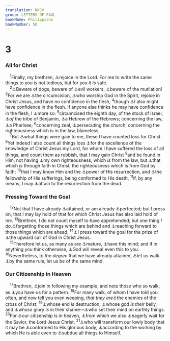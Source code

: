 ```yaml
---
translation: NKJV
group: LETTERS OF PAUL
bookName: Philippians 
bookNumber: 50
---
```


<div class="title"><h1>3</h1><h3>All for Christ</h3></div>
<span class="verse phi_3_1"> <sup>1</sup>Finally, my brethren, <a data-toggle="tooltip" data-placement="bottom" title="1 Thess. 5:16">⚓</a>rejoice in the Lord. For me to write the same things to you <i>is</i> not tedious, but for you <i>it</i> <i>is</i> safe.<br/></span>
<span class="verse phi_3_2"> <sup>2</sup><a data-toggle="tooltip" data-placement="bottom" title="Ps. 22:16, 20; Gal. 5:15; Rev. 22:15">⚓</a>Beware of dogs, beware of <a data-toggle="tooltip" data-placement="bottom" title="Ps. 119:115">⚓</a>evil workers, <a data-toggle="tooltip" data-placement="bottom" title="Rom. 2:28">⚓</a>beware of the mutilation! </span>
<span class="verse phi_3_3"><sup>3</sup>For we are <a data-toggle="tooltip" data-placement="bottom" title="Deut. 30:6; Rom. 2:28, 29; 9:6; (Gal. 6:15)">⚓</a>the circumcision, <a data-toggle="tooltip" data-placement="bottom" title="John 4:24; Rom. 7:6">⚓</a>who worship God in the Spirit, rejoice in Christ Jesus, and have no confidence in the flesh, </span>
<span class="verse phi_3_4"><sup>4</sup>though <a data-toggle="tooltip" data-placement="bottom" title="2 Cor. 5:16; 11:18">⚓</a>I also might have confidence in the flesh. If anyone else thinks he may have confidence in the flesh, I <a data-toggle="tooltip" data-placement="bottom" title="2 Cor. 11:22, 23">⚓</a>more so: </span>
<span class="verse phi_3_5"><sup>5</sup>circumcised the eighth day, of the stock of Israel, <a data-toggle="tooltip" data-placement="bottom" title="Rom. 11:1">⚓</a><i>of</i> the tribe of Benjamin, <a data-toggle="tooltip" data-placement="bottom" title="2 Cor. 11:22">⚓</a>a Hebrew of the Hebrews; concerning the law, <a data-toggle="tooltip" data-placement="bottom" title="Acts 23:6">⚓</a>a Pharisee; </span>
<span class="verse phi_3_6"><sup>6</sup>concerning zeal, <a data-toggle="tooltip" data-placement="bottom" title="Acts 8:3; 22:4, 5; 26:9–11">⚓</a>persecuting the church; concerning the righteousness which is in the law, blameless.<br/></span>
<span class="verse phi_3_7"> <sup>7</sup>But <a data-toggle="tooltip" data-placement="bottom" title="Matt. 13:44">⚓</a>what things were gain to me, these I have counted loss for Christ. </span>
<span class="verse phi_3_8"><sup>8</sup>Yet indeed I also count all things loss <a data-toggle="tooltip" data-placement="bottom" title="Is. 53:11; Jer. 9:23; John 17:3; 1 Cor. 2:2; (Eph. 4:13)">⚓</a>for the excellence of the knowledge of Christ Jesus my Lord, for whom I have suffered the loss of all things, and count them as rubbish, that I may gain Christ </span>
<span class="verse phi_3_9"><sup>9</sup>and be found in Him, not having <a data-toggle="tooltip" data-placement="bottom" title="Rom. 10:3">⚓</a>my own righteousness, which <i>is</i> from the law, but <a data-toggle="tooltip" data-placement="bottom" title="Rom. 1:17">⚓</a>that which <i>is</i> through faith in Christ, the righteousness which is from God by faith; </span>
<span class="verse phi_3_10"><sup>10</sup>that I may know Him and the <a data-toggle="tooltip" data-placement="bottom" title="Eph. 1:19, 20">⚓</a>power of His resurrection, and <a data-toggle="tooltip" data-placement="bottom" title="(Rom. 6:3–5); 2 Cor. 1:5; 1 Pet. 4:13">⚓</a>the fellowship of His sufferings, being conformed to His death, </span>
<span class="verse phi_3_11"><sup>11</sup>if, by any means, I may <a data-toggle="tooltip" data-placement="bottom" title="Acts 26:6–8; (1 Cor. 15:23; Rev. 20:5)">⚓</a>attain to the resurrection from the dead.<br/></span>
<div class="title"><h3>Pressing Toward the Goal</h3></div>
<span class="verse phi_3_12"> <sup>12</sup>Not that I have already <a data-toggle="tooltip" data-placement="bottom" title="1 Cor. 9:24; (1 Tim. 6:12, 19)">⚓</a>attained, or am already <a data-toggle="tooltip" data-placement="bottom" title="Heb. 12:23">⚓</a>perfected; but I press on, that I may lay hold of that for which Christ Jesus has also laid hold of me. </span>
<span class="verse phi_3_13"><sup>13</sup>Brethren, I do not count myself to have apprehended; but one thing <i>I</i> <i>do,</i><a data-toggle="tooltip" data-placement="bottom" title="Luke 9:62">⚓</a>forgetting those things which are behind and <a data-toggle="tooltip" data-placement="bottom" title="Heb. 6:1">⚓</a>reaching forward to those things which are ahead, </span>
<span class="verse phi_3_14"><sup>14</sup><a data-toggle="tooltip" data-placement="bottom" title="2 Tim. 4:7">⚓</a>I press toward the goal for the prize of <a data-toggle="tooltip" data-placement="bottom" title="Heb. 3:1">⚓</a>the upward call of God in Christ Jesus.<br/></span>
<span class="verse phi_3_15"> <sup>15</sup>Therefore let us, as many as are <a data-toggle="tooltip" data-placement="bottom" title="Matt. 5:48; 1 Cor. 2:6">⚓</a>mature, <a data-toggle="tooltip" data-placement="bottom" title="Gal. 5:10">⚓</a>have this mind; and if in anything you think otherwise, <a data-toggle="tooltip" data-placement="bottom" title="Hos. 6:3; James 1:5">⚓</a>God will reveal even this to you. </span>
<span class="verse phi_3_16"><sup>16</sup>Nevertheless, to <i>the</i> <i>degree</i> that we have already attained, <a data-toggle="tooltip" data-placement="bottom" title="Gal. 6:16">⚓</a>let us walk <a data-toggle="tooltip" data-placement="bottom" title="Rom. 12:16; 15:5">⚓</a>by the same rule, let us be of the same mind.<br/></span>
<div class="title"><h3>Our Citizenship in Heaven</h3></div>
<span class="verse phi_3_17"> <sup>17</sup>Brethren, <a data-toggle="tooltip" data-placement="bottom" title="(1 Cor. 4:16; 11:1); Phil. 4:9">⚓</a>join in following my example, and note those who so walk, as <a data-toggle="tooltip" data-placement="bottom" title="Titus 2:7, 8; 1 Pet. 5:3">⚓</a>you have us for a pattern. </span>
<span class="verse phi_3_18"><sup>18</sup>For many walk, of whom I have told you often, and now tell you even weeping, <i>that</i> <i>they</i> <i>are</i><a data-toggle="tooltip" data-placement="bottom" title="Gal. 1:7">⚓</a>the enemies of the cross of Christ: </span>
<span class="verse phi_3_19"><sup>19</sup><a data-toggle="tooltip" data-placement="bottom" title="2 Cor. 11:15">⚓</a>whose end <i>is</i> destruction, <a data-toggle="tooltip" data-placement="bottom" title="1 Tim. 6:5">⚓</a>whose god <i>is</i> <i>their</i> belly, and <a data-toggle="tooltip" data-placement="bottom" title="Hos. 4:7">⚓</a><i>whose</i> glory <i>is</i> in their shame—<a data-toggle="tooltip" data-placement="bottom" title="Rom. 8:5; Col. 3:2">⚓</a>who set their mind on earthly things. </span>
<span class="verse phi_3_20"><sup>20</sup>For <a data-toggle="tooltip" data-placement="bottom" title="Eph. 2:6, 19; Phil. 1:27; (Col. 3:1; Heb. 12:22)">⚓</a>our citizenship is in heaven, <a data-toggle="tooltip" data-placement="bottom" title="Acts 1:11">⚓</a>from which we also <a data-toggle="tooltip" data-placement="bottom" title="1 Cor. 1:7">⚓</a>eagerly wait for the Savior, the Lord Jesus Christ, </span>
<span class="verse phi_3_21"><sup>21</sup><a data-toggle="tooltip" data-placement="bottom" title="(1 Cor. 15:43–53)">⚓</a>who will transform our lowly body that it may be <a data-toggle="tooltip" data-placement="bottom" title="1 John 3:2">⚓</a>conformed to His glorious body, <a data-toggle="tooltip" data-placement="bottom" title="Eph. 1:19">⚓</a>according to the working by which He is able even to <a data-toggle="tooltip" data-placement="bottom" title="(1 Cor. 15:28)">⚓</a>subdue all things to Himself.<br/></span>
